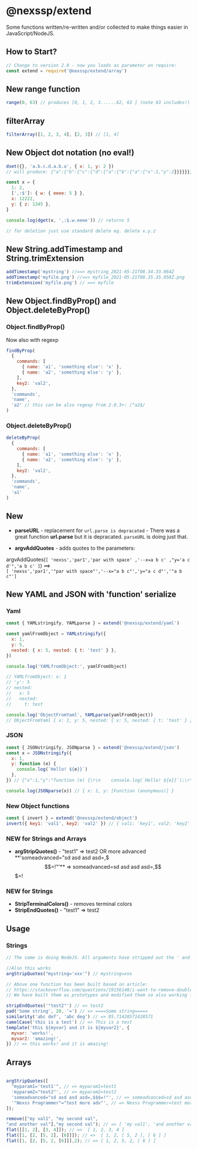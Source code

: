 # @nexssp/extend

Some functions written/re-written and/or collected to make things easier in JavaScript/NodeJS.

## How to Start?

```js
// Change to version 2.0 - now you loads as parameter on require:
const extend = require('@nexssp/extend/array')
```

## New range function

```js
range(0, 63) // produces [0, 1, 2, 3......62, 63 ] (note 63 includes!)
```

## filterArray

```js
filterArray([1, 2, 3, 4], [2, 3]) // [1, 4]
```

## New Object dot notation (no eval!)

```js
dset({}, 'a.b.c.d.a.b.a', { x: 1, y: 2 })
// will produce: {"a":{"b":{"c":{"d":{"a":{"b":{"a":{"x":1,"y":2}}}}}}}}

const x = {
  1: 2,
  [',:$']: { w: { eeee: 5 } },
  x: 12222,
  y: { z: 1345 },
}

console.log(dget(x, ',:$.w.eeee')) // returns 5

// for deletion just use standard delete eg. delete x.y.z
```

## New String.addTimestamp and String.trimExtension

```js
addTimestamp('mystring') //==> mystring_2021-05-21T08.34.33.064Z
addTimestamp('myfile.png') //==> myfile_2021-05-21T08.35.35.058Z.png
trimExtension('myfile.png') // ==> myfile
```

## New Object.findByProp() and Object.deleteByProp()

### Object.findByProp()

Now also with regexp

```js
findByProp(
  {
    commands: [
      { name: 'a1', 'something else': 'x' },
      { name: 'a2', 'something else': 'y' },
    ],
    key2: 'val2',
  },
  'commands',
  'name',
  'a2' // this can be also regexp from 2.0.3+: /^a2$/
)
```

### Object.deleteByProp()

```js
deleteByProp(
  {
    commands: [
      { name: 'a1', 'something else': 'x' },
      { name: 'a2', 'something else': 'y' },
    ],
    key2: 'val2',
  },
  'commands',
  'name',
  'a1'
)
```

## New

- **parseURL** - replacement for `url.parse is depracated` - There was a great function **url.parse** but it is depracated. `parseURL` is doing just that.

- **argvAddQuotes** - adds quotes to the parameters:

argvAddQuotes(`[ 'nexss','par1','par with space' ,'--x=a b c' ,"y='a c d'",'a b c' ]`) ==>  
`[ 'nexss','par1','"par with space"','--x="a b c"','y="a c d"','"a b c"']`

## New YAML and JSON with 'function' serialize

### Yaml

```js
const { YAMLstringify, YAMLparse } = extend('@nexssp/extend/yaml')

const yamlFromObject = YAMLstringify({
  x: 1,
  y: 5,
  nested: { x: 5, nested: { t: 'test' } },
})

console.log('YAMLfromObject:', yamlFromObject)

// YAMLfromObject: x: 1
// 'y': 5
// nested:
//   x: 5
//   nested:
//     t: test

console.log('ObjectFromYaml', YAMLparse(yamlFromObject))
// ObjectFromYaml { x: 1, y: 5, nested: { x: 5, nested: { t: 'test' } } }
```

### JSON

```js
const { JSONstringify, JSONparse } = extend('@nexssp/extend/json')
const x = JSONstringify({
  x: 1,
  y: function (e) {
    console.log(`Hello! ${e}}`)
  },
}) // {"x":1,"y":"function (e) {\r\n    console.log(`Hello! ${e}}`);\r\n  }"}

console.log(JSONparse(x)) // { x: 1, y: [Function (anonymous)] }
```

### New Object functions

```js
const { invert } = extend('@nexssp/extend/object')
invert({ key1: 'val1', key2: 'val2' }) // { val1: 'key1', val2: 'key2' }
```

### NEW for Strings and Arrays

- **argStripQuotes()** - "test1" => test2 OR more advanced **'someadvanced="sd asd asd asd=,$$$=!"'** => someadvanced=sd asd asd asd=,$$$=!

### NEW for Strings

- **StripTerminalColors()** - removes terminal colors
- **StripEndQuotes()** - "test1" => test2

## Usage

### Strings

```js
// The same is doing NodeJS. All arguments have stripped out the ' and " begining and end.

//Also this works
argStripQuotes("mystring='xxx'") // mystring=xxx

// Above one function has been built based on article:
// https://stackoverflow.com/questions/19156148/i-want-to-remove-double-quotes-from-a-string
// We have built them as prototypes and modified them so also working for arrays.

stripEndQuotes('"test2"') // => test2
pad('Some string', 20, '=') // => ====Some string=====
similarity('abc def', 'abc deg') // => 85.71428571428571
camelCase('this is a test') // => This is a test
template('this ${myvar} and it is ${myvar2}', {
  myvar: 'works!',
  myvar2: 'amazing!',
}) // => this works! and it is amazing!
```

## Arrays

```js

argStripQuotes([
  "myparam1='test1'", // => myparam1=test1
  'myparam2="test2"', // => myparam2=test2
  'someadvanced="sd asd asd asd=,$$$=!"', // => someadvanced=sd asd asd asd=,$$$=!
  '"Nexss Programmer"="test more adv"', // => Nexss Programmer=test more adv
]);

remove(["my val1", "my second val",
"and another val"],"my second val"); // => [ 'my val1', 'and another val' ]
flat([[1, 2], [3, 4]]); // =>  [ 1, 2, 3, 4 ]
flat([1, [2, [5, 2], [6]]]); // =>  [ 1, 2, [ 5, 2 ], [ 6 ] ]
flat([1, [2, [5, 2, [6]]],2); // => [ 1, 2, 5, 2, [ 6 ] ]

```
